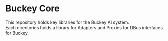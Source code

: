 # Buckey Core
This repository holds key libraries for the Buckey AI system.  
Each directories holds a library for Adapters and Proxies for DBus interfaces for Buckey. 